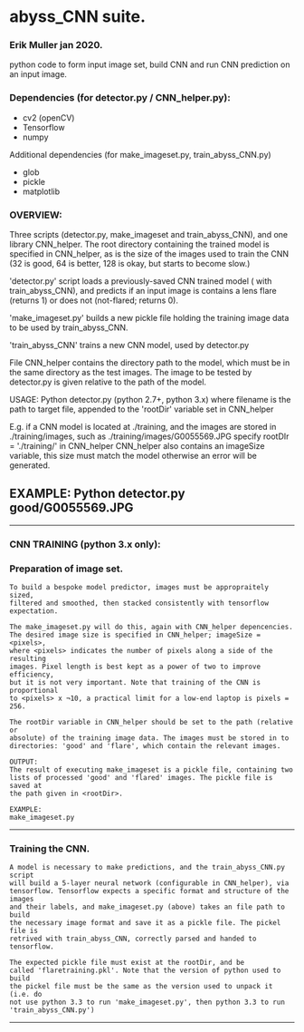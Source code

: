 # abyss_CNN suite.
### Erik Muller jan 2020.
python code to form input image set, build CNN and run CNN prediction on an input image.

### Dependencies (for detector.py / CNN_helper.py):
+ cv2 (openCV)
+ Tensorflow
+ numpy

Additional dependencies (for make_imageset.py, train_abyss_CNN.py)
+ glob
+ pickle
+ matplotlib

### OVERVIEW:
  Three scripts (detector.py, make_imageset and train_abyss_CNN),
  and one library CNN_helper. The root directory containing the trained model
  is specified in CNN_helper, as is the size of the images used to train the
  CNN (32 is good, 64 is better, 128 is okay, but starts to become slow.)

  'detector.py' script loads a previously-saved CNN trained model ( with
  train_abyss_CNN), and predicts if an input image is contains a lens flare
  (returns 1) or does not (not-flared; returns 0).

  'make_imageset.py' builds a new pickle file holding the training image data
  to be used by train_abyss_CNN.

  'train_abyss_CNN' trains a new CNN model, used by detector.py

  File CNN_helper contains the directory path to the model, which must be
  in the same directory as the test images. The image to be tested by
  detector.py is given relative to the path of the model.

  USAGE:
  Python detector.py <filename> (python 2.7+, python 3.x)
  where filename is the path to target file,
  appended to the 'rootDir' variable set in CNN_helper

  E.g. if a CNN model is located at ./training, and the images are stored
  in ./training/images, such as ./training/images/G0055569.JPG
  specify rootDIr =  './training/' in CNN_helper
  CNN_helper also contains an imageSize variable, this size must match the model
  otherwise an error will be generated.

  EXAMPLE:
  Python detector.py good/G0055569.JPG
------
------

### CNN TRAINING (python 3.x only):
### Preparation of image set.

    To build a bespoke model predictor, images must be appropraitely sized,
    filtered and smoothed, then stacked consistently with tensorflow
    expectation.

    The make_imageset.py will do this, again with CNN_helper depencencies.
    The desired image size is specified in CNN_helper; imageSize = <pixels>,
    where <pixels> indicates the number of pixels along a side of the resulting
    images. Pixel length is best kept as a power of two to improve efficiency,
    but it is not very important. Note that training of the CNN is proportional
    to <pixels> x ¬10, a practical limit for a low-end laptop is pixels =  256.

    The rootDir variable in CNN_helper should be set to the path (relative or
    absolute) of the training image data. The images must be stored in to
    directories: 'good' and 'flare', which contain the relevant images.

    OUTPUT:
    The result of executing make_imageset is a pickle file, containing two
    lists of processed 'good' and 'flared' images. The pickle file is saved at
    the path given in <rootDir>.

    EXAMPLE:
    make_imageset.py
------
### Training the CNN.

    A model is necessary to make predictions, and the train_abyss_CNN.py script
    will build a 5-layer neural network (configurable in CNN_helper), via
    tensorflow. Tensorflow expects a specific format and structure of the images
    and their labels, and make_imageset.py (above) takes an file path to build
    the necessary image format and save it as a pickle file. The pickel file is
    retrived with train_abyss_CNN, correctly parsed and handed to tensorflow.

    The expected pickle file must exist at the rootDir, and be
    called 'flaretraining.pkl'. Note that the version of python used to build
    the pickel file must be the same as the version used to unpack it (i.e. do
    not use python 3.3 to run 'make_imageset.py', then python 3.3 to run
    'train_abyss_CNN.py')
------
